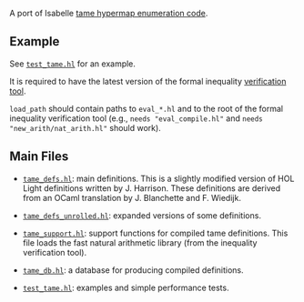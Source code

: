 A port of Isabelle [tame hypermap enumeration code](https://www.isa-afp.org/entries/Flyspeck-Tame.html).

## Example

See [`test_tame.hl`](test_tame.hl) for an example. 

It is required to have the latest version of the formal inequality [verification tool](https://github.com/monadius/formal_ineqs).

`load_path` should contain paths to `eval_*.hl` and to the root of the formal inequality verification tool (e.g., `needs "eval_compile.hl"` and `needs "new_arith/nat_arith.hl"` should work).

## Main Files

- [`tame_defs.hl`](tame_defs.hl): main definitions. This is a slightly modified version of
HOL Light definitions written by J. Harrison. These definitions are derived from an OCaml translation by J. Blanchette and F. Wiedijk.

- [`tame_defs_unrolled.hl`](tame_defs_unrolled.hl): expanded versions of some definitions.

- [`tame_support.hl`](tame_support.hl): support functions for compiled tame definitions. 
This file loads the fast natural arithmetic library (from the inequality verification tool).

- [`tame_db.hl`](tame_db.hl): a database for producing compiled definitions.

- [`test_tame.hl`](test_tame.hl): examples and simple performance tests.

